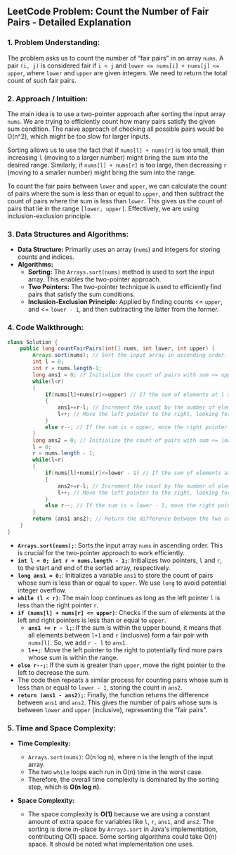 ## LeetCode Problem: Count the Number of Fair Pairs - Detailed Explanation

### 1. Problem Understanding:

The problem asks us to count the number of "fair pairs" in an array `nums`. A pair `(i, j)` is considered fair if `i < j` and `lower <= nums[i] + nums[j] <= upper`, where `lower` and `upper` are given integers. We need to return the total count of such fair pairs.

### 2. Approach / Intuition:

The main idea is to use a two-pointer approach after sorting the input array `nums`.  We are trying to efficiently count how many pairs satisfy the given sum condition. The naive approach of checking all possible pairs would be O(n^2), which might be too slow for larger inputs.

Sorting allows us to use the fact that if `nums[l] + nums[r]` is too small, then increasing `l` (moving to a larger number) might bring the sum into the desired range. Similarly, if `nums[l] + nums[r]` is too large, then decreasing `r` (moving to a smaller number) might bring the sum into the range.

To count the fair pairs between `lower` and `upper`, we can calculate the count of pairs where the sum is less than or equal to `upper`, and then subtract the count of pairs where the sum is less than `lower`. This gives us the count of pairs that lie in the range `[lower, upper]`.  Effectively, we are using inclusion-exclusion principle.

### 3. Data Structures and Algorithms:

*   **Data Structure:** Primarily uses an array (`nums`) and integers for storing counts and indices.
*   **Algorithms:**
    *   **Sorting:** The `Arrays.sort(nums)` method is used to sort the input array. This enables the two-pointer approach.
    *   **Two Pointers:**  The two-pointer technique is used to efficiently find pairs that satisfy the sum conditions.
    *   **Inclusion-Exclusion Principle:** Applied by finding counts <= `upper`, and <= `lower - 1`, and then subtracting the latter from the former.

### 4. Code Walkthrough:

```java
class Solution {
    public long countFairPairs(int[] nums, int lower, int upper) {
        Arrays.sort(nums); // Sort the input array in ascending order.
        int l = 0;
        int r = nums.length-1;
        long ans1 = 0; // Initialize the count of pairs with sum <= upper.
        while(l<r)
        {
            if(nums[l]+nums[r]<=upper) // If the sum of elements at l and r is <= upper
            {
                ans1+=r-l; // Increment the count by the number of elements between l and r (exclusive of l). Because all numbers between l and r will make valid pairs with l.
                l++; // Move the left pointer to the right, looking for a larger number.
            }
            else r--; // If the sum is > upper, move the right pointer to the left to decrease the sum.
        }
        long ans2 = 0; // Initialize the count of pairs with sum <= lower - 1.
        l = 0;
        r = nums.length - 1;
        while(l<r)
        {
            if(nums[l]+nums[r]<=lower - 1) // If the sum of elements at l and r is <= lower - 1
            {
                ans2+=r-l; // Increment the count by the number of elements between l and r (exclusive of l).
                l++; // Move the left pointer to the right, looking for a larger number.
            }
            else r--; // If the sum is > lower - 1, move the right pointer to the left to decrease the sum.
        }
        return (ans1-ans2); // Return the difference between the two counts, which gives the count of fair pairs.
    }
}
```

*   **`Arrays.sort(nums);`**: Sorts the input array `nums` in ascending order. This is crucial for the two-pointer approach to work efficiently.
*   **`int l = 0; int r = nums.length - 1;`**: Initializes two pointers, `l` and `r`, to the start and end of the sorted array, respectively.
*   **`long ans1 = 0;`**: Initializes a variable `ans1` to store the count of pairs whose sum is less than or equal to `upper`.  We use `long` to avoid potential integer overflow.
*   **`while (l < r)`**: The main loop continues as long as the left pointer `l` is less than the right pointer `r`.
*   **`if (nums[l] + nums[r] <= upper)`**:  Checks if the sum of elements at the left and right pointers is less than or equal to `upper`.
    *   **`ans1 += r - l;`**: If the sum is within the upper bound, it means that all elements between `l+1` and `r` (inclusive) form a fair pair with `nums[l]`. So, we add `r - l` to `ans1`.
    *   **`l++;`**: Move the left pointer to the right to potentially find more pairs whose sum is within the range.
*   **`else r--;`**: If the sum is greater than `upper`, move the right pointer to the left to decrease the sum.
*   The code then repeats a similar process for counting pairs whose sum is less than or equal to `lower - 1`, storing the count in `ans2`.
*   **`return (ans1 - ans2);`**: Finally, the function returns the difference between `ans1` and `ans2`. This gives the number of pairs whose sum is between `lower` and `upper` (inclusive), representing the "fair pairs".

### 5. Time and Space Complexity:

*   **Time Complexity:**
    *   `Arrays.sort(nums)`: O(n log n), where n is the length of the input array.
    *   The two `while` loops each run in O(n) time in the worst case.
    *   Therefore, the overall time complexity is dominated by the sorting step, which is **O(n log n)**.

*   **Space Complexity:**
    *   The space complexity is **O(1)** because we are using a constant amount of extra space for variables like `l`, `r`, `ans1`, and `ans2`. The sorting is done in-place by `Arrays.sort` in Java's implementation, contributing O(1) space. Some sorting algorithms could take O(n) space. It should be noted what implementation one uses.
